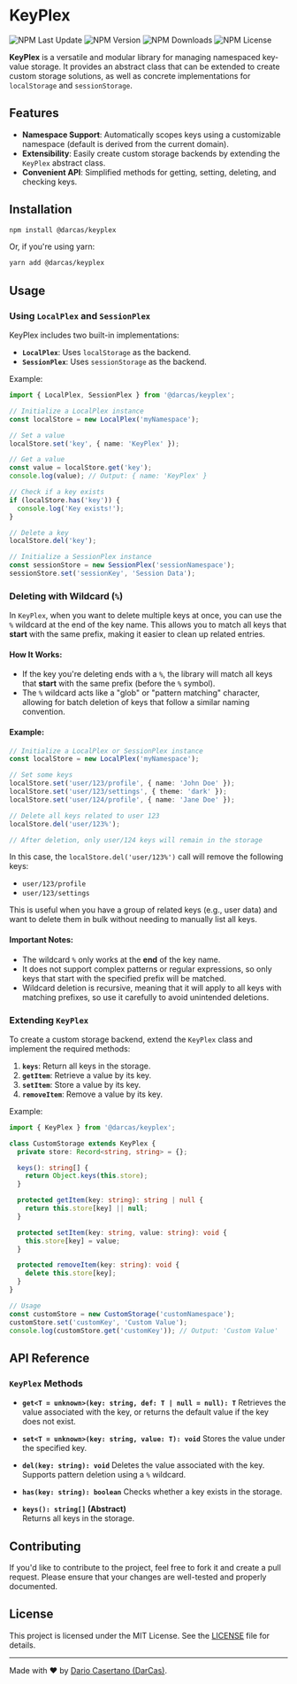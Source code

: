 # KeyPlex

![NPM Last Update](https://img.shields.io/npm/last-update/%40darcas%2Fkeyplex)
![NPM Version](https://img.shields.io/npm/v/%40darcas%2Fkeyplex)
![NPM Downloads](https://img.shields.io/npm/dw/%40darcas%2Fkeyplex)
![NPM License](https://img.shields.io/npm/l/%40darcas%2Fkeyplex)

**KeyPlex** is a versatile and modular library for managing namespaced key-value storage. It provides an abstract class that can be extended to create custom storage solutions, as well as concrete implementations for `localStorage` and `sessionStorage`.

## Features

- **Namespace Support**: Automatically scopes keys using a customizable namespace (default is derived from the current domain).
- **Extensibility**: Easily create custom storage backends by extending the `KeyPlex` abstract class.
- **Convenient API**: Simplified methods for getting, setting, deleting, and checking keys.

## Installation

```bash
npm install @darcas/keyplex
```

Or, if you're using yarn:

```bash
yarn add @darcas/keyplex
```

## Usage

### Using `LocalPlex` and `SessionPlex`

KeyPlex includes two built-in implementations:

- **`LocalPlex`**: Uses `localStorage` as the backend.
- **`SessionPlex`**: Uses `sessionStorage` as the backend.

Example:

```typescript
import { LocalPlex, SessionPlex } from '@darcas/keyplex';

// Initialize a LocalPlex instance
const localStore = new LocalPlex('myNamespace');

// Set a value
localStore.set('key', { name: 'KeyPlex' });

// Get a value
const value = localStore.get('key');
console.log(value); // Output: { name: 'KeyPlex' }

// Check if a key exists
if (localStore.has('key')) {
  console.log('Key exists!');
}

// Delete a key
localStore.del('key');

// Initialize a SessionPlex instance
const sessionStore = new SessionPlex('sessionNamespace');
sessionStore.set('sessionKey', 'Session Data');
```

### Deleting with Wildcard (`%`)

In `KeyPlex`, when you want to delete multiple keys at once, you can use the `%` wildcard at the end of the key name. This allows you to match all keys that **start** with the same prefix, making it easier to clean up related entries.

#### How It Works:

- If the key you're deleting ends with a `%`, the library will match all keys that **start** with the same prefix (before the `%` symbol).
- The `%` wildcard acts like a "glob" or "pattern matching" character, allowing for batch deletion of keys that follow a similar naming convention.

#### Example:

```typescript
// Initialize a LocalPlex or SessionPlex instance
const localStore = new LocalPlex('myNamespace');

// Set some keys
localStore.set('user/123/profile', { name: 'John Doe' });
localStore.set('user/123/settings', { theme: 'dark' });
localStore.set('user/124/profile', { name: 'Jane Doe' });

// Delete all keys related to user 123
localStore.del('user/123%');

// After deletion, only user/124 keys will remain in the storage
```

In this case, the `localStore.del('user/123%')` call will remove the following keys:

- `user/123/profile`
- `user/123/settings`

This is useful when you have a group of related keys (e.g., user data) and want to delete them in bulk without needing to manually list all keys.

#### Important Notes:

- The wildcard `%` only works at the **end** of the key name.
- It does not support complex patterns or regular expressions, so only keys that start with the specified prefix will be matched.
- Wildcard deletion is recursive, meaning that it will apply to all keys with matching prefixes, so use it carefully to avoid unintended deletions.

### Extending `KeyPlex`

To create a custom storage backend, extend the `KeyPlex` class and implement the required methods:

1. **`keys`**: Return all keys in the storage.
2. **`getItem`**: Retrieve a value by its key.
3. **`setItem`**: Store a value by its key.
4. **`removeItem`**: Remove a value by its key.

Example:

```typescript
import { KeyPlex } from '@darcas/keyplex';

class CustomStorage extends KeyPlex {
  private store: Record<string, string> = {};

  keys(): string[] {
    return Object.keys(this.store);
  }

  protected getItem(key: string): string | null {
    return this.store[key] || null;
  }

  protected setItem(key: string, value: string): void {
    this.store[key] = value;
  }

  protected removeItem(key: string): void {
    delete this.store[key];
  }
}

// Usage
const customStore = new CustomStorage('customNamespace');
customStore.set('customKey', 'Custom Value');
console.log(customStore.get('customKey')); // Output: 'Custom Value'
```

## API Reference

### `KeyPlex` Methods

- **`get<T = unknown>(key: string, def: T | null = null): T`**
  Retrieves the value associated with the key, or returns the default value if the key does not exist.

- **`set<T = unknown>(key: string, value: T): void`**
  Stores the value under the specified key.

- **`del(key: string): void`**
  Deletes the value associated with the key. Supports pattern deletion using a `%` wildcard.

- **`has(key: string): boolean`**
  Checks whether a key exists in the storage.

- **`keys(): string[]` (Abstract)**  
  Returns all keys in the storage.

## Contributing

If you'd like to contribute to the project, feel free to fork it and create a pull request. Please ensure that your changes are well-tested and properly documented.

## License

This project is licensed under the MIT License. See the [LICENSE](LICENSE) file for details.

---

Made with ❤️ by [Dario Casertano (DarCas)](https://github.com/DarCas).
